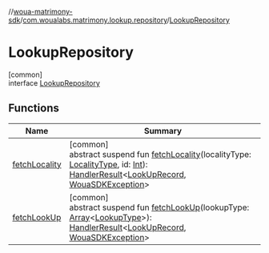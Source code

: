 //[woua-matrimony-sdk](../../../index.md)/[com.woualabs.matrimony.lookup.repository](../index.md)/[LookupRepository](index.md)

# LookupRepository

[common]\
interface [LookupRepository](index.md)

## Functions

| Name | Summary |
|---|---|
| [fetchLocality](fetch-locality.md) | [common]<br>abstract suspend fun [fetchLocality](fetch-locality.md)(localityType: [LocalityType](../../com.woualabs.matrimony.type/-locality-type/index.md), id: [Int](https://kotlinlang.org/api/latest/jvm/stdlib/kotlin/-int/index.html)): [HandlerResult](../../com.woualabs.matrimony.errors/-handler-result/index.md)<[LookUpRecord](../../com.woualabs.matrimony.lookup.mapper/-look-up-record/index.md), [WouaSDKException](../../com.woualabs.matrimony.errors.exception/-woua-s-d-k-exception/index.md)> |
| [fetchLookUp](fetch-look-up.md) | [common]<br>abstract suspend fun [fetchLookUp](fetch-look-up.md)(lookupType: [Array](https://kotlinlang.org/api/latest/jvm/stdlib/kotlin/-array/index.html)<[LookupType](../../com.woualabs.matrimony.type/-lookup-type/index.md)>): [HandlerResult](../../com.woualabs.matrimony.errors/-handler-result/index.md)<[LookUpRecord](../../com.woualabs.matrimony.lookup.mapper/-look-up-record/index.md), [WouaSDKException](../../com.woualabs.matrimony.errors.exception/-woua-s-d-k-exception/index.md)> |

